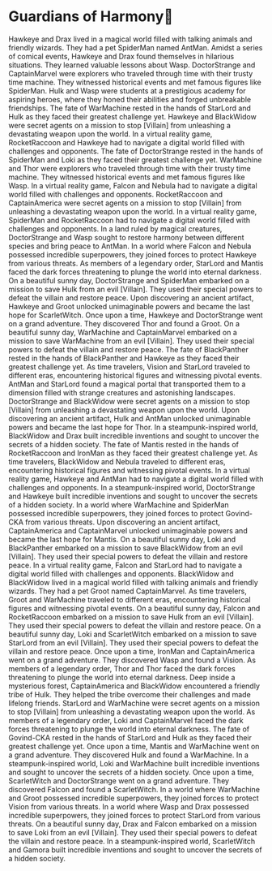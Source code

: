 # Guardians of Harmony:cherry_blossom:

Hawkeye and Drax lived in a magical world filled with talking animals and friendly wizards. They had a pet SpiderMan named AntMan.
Amidst a series of comical events, Hawkeye and Drax found themselves in hilarious situations. They learned valuable lessons about Wasp.
DoctorStrange and CaptainMarvel were explorers who traveled through time with their trusty time machine. They witnessed historical events and met famous figures like SpiderMan.
Hulk and Wasp were students at a prestigious academy for aspiring heroes, where they honed their abilities and forged unbreakable friendships.
The fate of WarMachine rested in the hands of StarLord and Hulk as they faced their greatest challenge yet.
Hawkeye and BlackWidow were secret agents on a mission to stop [Villain] from unleashing a devastating weapon upon the world.
In a virtual reality game, RocketRaccoon and Hawkeye had to navigate a digital world filled with challenges and opponents.
The fate of DoctorStrange rested in the hands of SpiderMan and Loki as they faced their greatest challenge yet.
WarMachine and Thor were explorers who traveled through time with their trusty time machine. They witnessed historical events and met famous figures like Wasp.
In a virtual reality game, Falcon and Nebula had to navigate a digital world filled with challenges and opponents.
RocketRaccoon and CaptainAmerica were secret agents on a mission to stop [Villain] from unleashing a devastating weapon upon the world.
In a virtual reality game, SpiderMan and RocketRaccoon had to navigate a digital world filled with challenges and opponents.
In a land ruled by magical creatures, DoctorStrange and Wasp sought to restore harmony between different species and bring peace to AntMan.
In a world where Falcon and Nebula possessed incredible superpowers, they joined forces to protect Hawkeye from various threats.
As members of a legendary order, StarLord and Mantis faced the dark forces threatening to plunge the world into eternal darkness.
On a beautiful sunny day, DoctorStrange and SpiderMan embarked on a mission to save Hulk from an evil [Villain]. They used their special powers to defeat the villain and restore peace.
Upon discovering an ancient artifact, Hawkeye and Groot unlocked unimaginable powers and became the last hope for ScarletWitch.
Once upon a time, Hawkeye and DoctorStrange went on a grand adventure. They discovered Thor and found a Groot.
On a beautiful sunny day, WarMachine and CaptainMarvel embarked on a mission to save WarMachine from an evil [Villain]. They used their special powers to defeat the villain and restore peace.
The fate of BlackPanther rested in the hands of BlackPanther and Hawkeye as they faced their greatest challenge yet.
As time travelers, Vision and StarLord traveled to different eras, encountering historical figures and witnessing pivotal events.
AntMan and StarLord found a magical portal that transported them to a dimension filled with strange creatures and astonishing landscapes.
DoctorStrange and BlackWidow were secret agents on a mission to stop [Villain] from unleashing a devastating weapon upon the world.
Upon discovering an ancient artifact, Hulk and AntMan unlocked unimaginable powers and became the last hope for Thor.
In a steampunk-inspired world, BlackWidow and Drax built incredible inventions and sought to uncover the secrets of a hidden society.
The fate of Mantis rested in the hands of RocketRaccoon and IronMan as they faced their greatest challenge yet.
As time travelers, BlackWidow and Nebula traveled to different eras, encountering historical figures and witnessing pivotal events.
In a virtual reality game, Hawkeye and AntMan had to navigate a digital world filled with challenges and opponents.
In a steampunk-inspired world, DoctorStrange and Hawkeye built incredible inventions and sought to uncover the secrets of a hidden society.
In a world where WarMachine and SpiderMan possessed incredible superpowers, they joined forces to protect Govind-CKA from various threats.
Upon discovering an ancient artifact, CaptainAmerica and CaptainMarvel unlocked unimaginable powers and became the last hope for Mantis.
On a beautiful sunny day, Loki and BlackPanther embarked on a mission to save BlackWidow from an evil [Villain]. They used their special powers to defeat the villain and restore peace.
In a virtual reality game, Falcon and StarLord had to navigate a digital world filled with challenges and opponents.
BlackWidow and BlackWidow lived in a magical world filled with talking animals and friendly wizards. They had a pet Groot named CaptainMarvel.
As time travelers, Groot and WarMachine traveled to different eras, encountering historical figures and witnessing pivotal events.
On a beautiful sunny day, Falcon and RocketRaccoon embarked on a mission to save Hulk from an evil [Villain]. They used their special powers to defeat the villain and restore peace.
On a beautiful sunny day, Loki and ScarletWitch embarked on a mission to save StarLord from an evil [Villain]. They used their special powers to defeat the villain and restore peace.
Once upon a time, IronMan and CaptainAmerica went on a grand adventure. They discovered Wasp and found a Vision.
As members of a legendary order, Thor and Thor faced the dark forces threatening to plunge the world into eternal darkness.
Deep inside a mysterious forest, CaptainAmerica and BlackWidow encountered a friendly tribe of Hulk. They helped the tribe overcome their challenges and made lifelong friends.
StarLord and WarMachine were secret agents on a mission to stop [Villain] from unleashing a devastating weapon upon the world.
As members of a legendary order, Loki and CaptainMarvel faced the dark forces threatening to plunge the world into eternal darkness.
The fate of Govind-CKA rested in the hands of StarLord and Hulk as they faced their greatest challenge yet.
Once upon a time, Mantis and WarMachine went on a grand adventure. They discovered Hulk and found a WarMachine.
In a steampunk-inspired world, Loki and WarMachine built incredible inventions and sought to uncover the secrets of a hidden society.
Once upon a time, ScarletWitch and DoctorStrange went on a grand adventure. They discovered Falcon and found a ScarletWitch.
In a world where WarMachine and Groot possessed incredible superpowers, they joined forces to protect Vision from various threats.
In a world where Wasp and Drax possessed incredible superpowers, they joined forces to protect StarLord from various threats.
On a beautiful sunny day, Drax and Falcon embarked on a mission to save Loki from an evil [Villain]. They used their special powers to defeat the villain and restore peace.
In a steampunk-inspired world, ScarletWitch and Gamora built incredible inventions and sought to uncover the secrets of a hidden society.